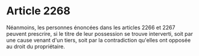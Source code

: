 # Article 2268

Néanmoins, les personnes énoncées dans les articles 2266 et 2267 peuvent prescrire, si le titre de leur possession se trouve interverti, soit par une cause venant d'un tiers, soit par la contradiction qu'elles ont opposée au droit du propriétaire.
